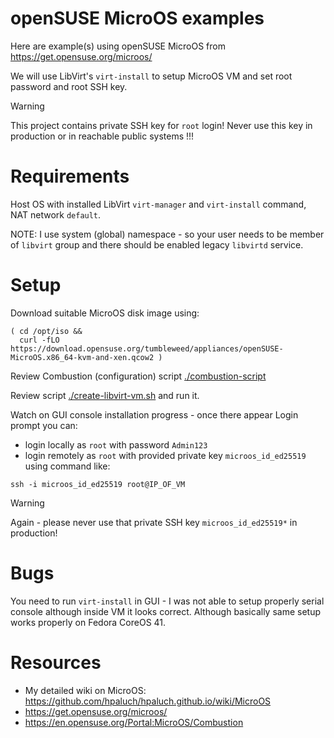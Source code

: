 # openSUSE MicroOS examples

Here are example(s) using openSUSE MicroOS from https://get.opensuse.org/microos/

We will use LibVirt's `virt-install` to setup MicroOS VM and set root password and root SSH key.

> [!WARNING]
> This project contains private SSH key for `root` login! Never use this key in production
> or in reachable public systems !!!

# Requirements

Host OS with installed LibVirt `virt-manager` and `virt-install` command, NAT network `default`.

NOTE: I use system (global) namespace - so your user needs to be member of `libvirt` group
and there should be enabled legacy `libvirtd` service.

# Setup

Download suitable MicroOS disk image using:

```shell
( cd /opt/iso &&
  curl -fLO https://download.opensuse.org/tumbleweed/appliances/openSUSE-MicroOS.x86_64-kvm-and-xen.qcow2 )
```

Review Combustion (configuration) script [./combustion-script](./combustion-script)

Review script [./create-libvirt-vm.sh](./create-libvirt-vm.sh) and run it.

Watch on GUI console installation progress - once there appear Login prompt you can:
- login locally as `root` with password `Admin123`
- login remotely as `root` with provided private key `microos_id_ed25519` using command like:

```shell
ssh -i microos_id_ed25519 root@IP_OF_VM
```

> [!WARNING]
> Again - please never use that private SSH key `microos_id_ed25519*` in production!

# Bugs

You need to run `virt-install` in GUI - I was not able to setup properly serial
console although inside VM it looks correct. Although basically same setup
works properly on Fedora CoreOS 41.

# Resources

* My detailed wiki on MicroOS: https://github.com/hpaluch/hpaluch.github.io/wiki/MicroOS
* https://get.opensuse.org/microos/
* https://en.opensuse.org/Portal:MicroOS/Combustion
